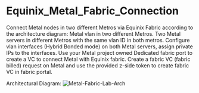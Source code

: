 # Equinix_Metal_Fabric_Connection
Connect Metal nodes in two different Metros via Equinix Fabric according to the architecture diagram:
Metal vlan in two different Metros.
Two Metal servers in different Metros with the same vlan ID in both metros. Configure vlan interfaces (Hybrid Bonded mode) on both Metal servers, assign private IPs to the interfaces.
Use your Metal project owned Dedicated fabric port to create a VC to connect Metal with Equinix fabric.
Create a fabric VC (fabric billed) request on Metal and use the provided z-side token to create fabric VC in fabric portal.

Architectural Diagram:
![Metal-Fabric-Lab-Arch](https://github.com/user-attachments/assets/d123a6b0-3e87-4edf-ac52-1f106b0363f1)
